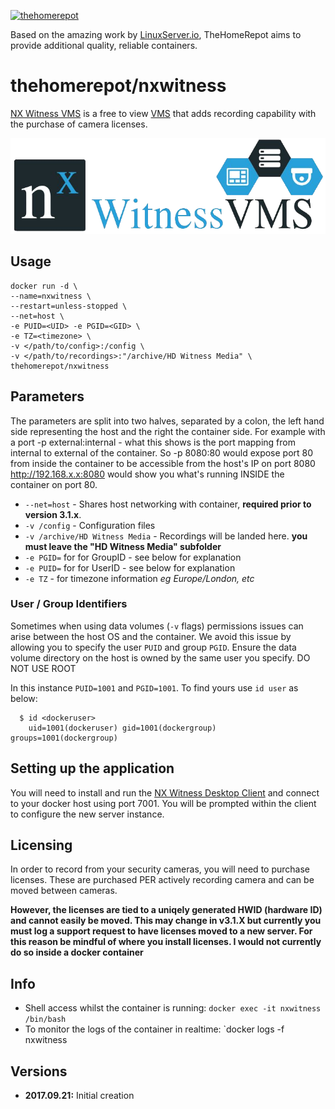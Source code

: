 [linuxserverurl]: https://linuxserver.io
[thehomerepoturl]: https://github.com/thehomerepot
[appurl]: http://www.networkoptix.com/nxwitness/
[hub]: https://hub.docker.com/r/thehomerepot/nxwitness/

[![thehomerepot](https://github.com/thehomerepot/media/raw/master/thehomerepot_banner_medium.png)][thehomerepoturl]

Based on the amazing work by [LinuxServer.io][linuxserverurl], TheHomeRepot aims to provide additional quality, reliable containers. 

# thehomerepot/nxwitness

[NX Witness VMS][appurl] is a free to view [VMS](https://en.wikipedia.org/wiki/Video_management_system) that adds recording capability with the purchase of camera licenses.

[![NX Witness VMS](https://github.com/thehomerepot/media/raw/master/nxwitness-icon.png)][appurl]

## Usage

```
docker run -d \
--name=nxwitness \
--restart=unless-stopped \
--net=host \
-e PUID=<UID> -e PGID=<GID> \
-e TZ=<timezone> \
-v </path/to/config>:/config \
-v </path/to/recordings>:"/archive/HD Witness Media" \
thehomerepot/nxwitness
```

## Parameters

The parameters are split into two halves, separated by a colon, the left hand side representing the host and the right the container side. 
For example with a port -p external:internal - what this shows is the port mapping from internal to external of the container.
So -p 8080:80 would expose port 80 from inside the container to be accessible from the host's IP on port 8080
http://192.168.x.x:8080 would show you what's running INSIDE the container on port 80.


* `--net=host` - Shares host networking with container, **required prior to version 3.1.x**.
* `-v /config` - Configuration files
* `-v /archive/HD Witness Media` - Recordings will be landed here. **you must leave the "HD Witness Media" subfolder**
* `-e PGID=` for for GroupID - see below for explanation
* `-e PUID=` for for UserID - see below for explanation
* `-e TZ` - for timezone information *eg Europe/London, etc*

### User / Group Identifiers

Sometimes when using data volumes (`-v` flags) permissions issues can arise between the host OS and the container. We avoid this issue by allowing you to specify the user `PUID` and group `PGID`. Ensure the data volume directory on the host is owned by the same user you specify. DO NOT USE ROOT

In this instance `PUID=1001` and `PGID=1001`. To find yours use `id user` as below:

```
  $ id <dockeruser>
    uid=1001(dockeruser) gid=1001(dockergroup) groups=1001(dockergroup)
```

## Setting up the application

You will need to install and run the [NX Witness Desktop Client](https://my.networkoptix.com/) and connect to your docker host using port 7001. You will be prompted within the client to configure the new server instance.

## Licensing

In order to record from your security cameras, you will need to purchase licenses. These are purchased PER actively recording camera and can be moved between cameras.

**However, the licenses are tied to a uniqely generated HWID (hardware ID) and cannot easily be moved. This may change in v3.1.X but currently you must log a support request to have licenses moved to a new server. For this reason be mindful of where you install licenses. I would not currently do so inside a docker container**

## Info

* Shell access whilst the container is running: `docker exec -it nxwitness /bin/bash`
* To monitor the logs of the container in realtime: `docker logs -f nxwitness


## Versions

+ **2017.09.21:** Initial creation
